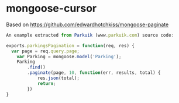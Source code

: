 mongoose-cursor
===============

Based on https://github.com/edwardhotchkiss/mongoose-paginate


```javascript
An example extracted from Parkuik (www.parkuik.com) source code:

exports.parkingsPagination = function(req, res) {
  var page = req.query.page;
	var Parking = mongoose.model('Parking');
	Parking
		.find()
		.paginate(page, 10, function(err, results, total) {
			res.json(total);
			return;
		})
}
